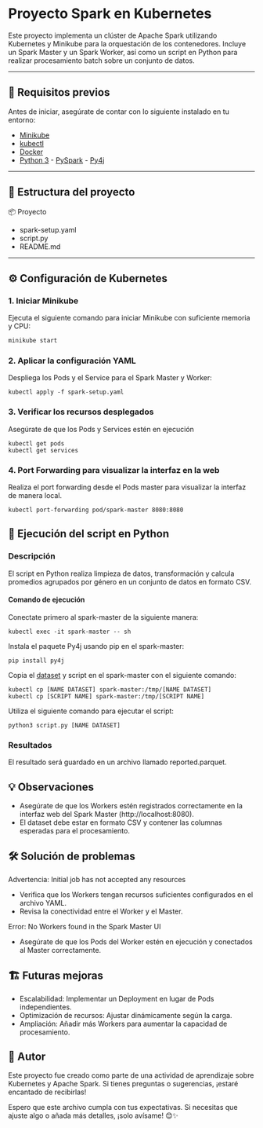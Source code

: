 # Proyecto Spark en Kubernetes

Este proyecto implementa un clúster de Apache Spark utilizando Kubernetes y Minikube para la orquestación de los contenedores. Incluye un Spark Master y un Spark Worker, así como un script en Python para realizar procesamiento batch sobre un conjunto de datos.

---

## 🚀 Requisitos previos

Antes de iniciar, asegúrate de contar con lo siguiente instalado en tu entorno:

- [Minikube](https://minikube.sigs.k8s.io/docs/)
- [kubectl](https://kubernetes.io/docs/tasks/tools/install-kubectl/)
- [Docker](https://www.docker.com/)
- [Python 3](https://www.python.org/) - [PySpark](https://spark.apache.org/docs/latest/api/python/) - [Py4j](https://www.py4j.org/)

---

## 📂 Estructura del proyecto

📦 Proyecto 

- spark-setup.yaml
-  script.py
- README.md

---
## ⚙️ Configuración de Kubernetes

### 1. Iniciar Minikube
Ejecuta el siguiente comando para iniciar Minikube con suficiente memoria y CPU:
```bash
minikube start
```

### 2. Aplicar la configuración YAML
Despliega los Pods y el Service para el Spark Master y Worker:
```
kubectl apply -f spark-setup.yaml
```

### 3. Verificar los recursos desplegados
Asegúrate de que los Pods y Services estén en ejecución
```
kubectl get pods
kubectl get services
```

### 4. Port Forwarding para visualizar la interfaz en la web
Realiza el port forwarding desde el Pods master para visualizar la interfaz de manera local.
```
kubectl port-forwarding pod/spark-master 8080:8080
```

## 🐍 Ejecución del script en Python
### Descripción
El script en Python realiza limpieza de datos, transformación y calcula promedios agrupados por género en un conjunto de datos en formato CSV.
#### Comando de ejecución
Conectate primero al spark-master de la siguiente manera:
```
kubectl exec -it spark-master -- sh
```
Instala el paquete Py4j usando pip en el spark-master:
```
pip install py4j
```
Copia el [dataset](https://www.datos.gov.co/Seguridad-y-Defensa/Reporte-Capturas-Polic-a-Nacional-de-Colombia/cukt-wz9m/about_data) y script en el spark-master con el siguiente comando:
```
kubectl cp [NAME DATASET] spark-master:/tmp/[NAME DATASET]
kubectl cp [SCRIPT NAME] spark-master:/tmp/[SCRIPT NAME]
```
Utiliza el siguiente comando para ejecutar el script:
```
python3 script.py [NAME DATASET]
```



### Resultados
El resultado será guardado en un archivo llamado reported.parquet.

## 💡 Observaciones
- Asegúrate de que los Workers estén registrados correctamente en la interfaz web del Spark Master (http://localhost:8080).
- El dataset debe estar en formato CSV y contener las columnas esperadas para el procesamiento.


## 🛠️ Solución de problemas
Advertencia: Initial job has not accepted any resources
- Verifica que los Workers tengan recursos suficientes configurados en el archivo YAML.
- Revisa la conectividad entre el Worker y el Master.

Error: No Workers found in the Spark Master UI
- Asegúrate de que los Pods del Worker estén en ejecución y conectados al Master correctamente.


## 🏗️ Futuras mejoras
- Escalabilidad: Implementar un Deployment en lugar de Pods independientes.
- Optimización de recursos: Ajustar dinámicamente según la carga.
- Ampliación: Añadir más Workers para aumentar la capacidad de procesamiento.


## 👤 Autor
Este proyecto fue creado como parte de una actividad de aprendizaje sobre Kubernetes y Apache Spark. Si tienes preguntas o sugerencias, ¡estaré encantado de recibirlas!

Espero que este archivo cumpla con tus expectativas. Si necesitas que ajuste algo o añada más detalles, ¡solo avísame! 😊✨


